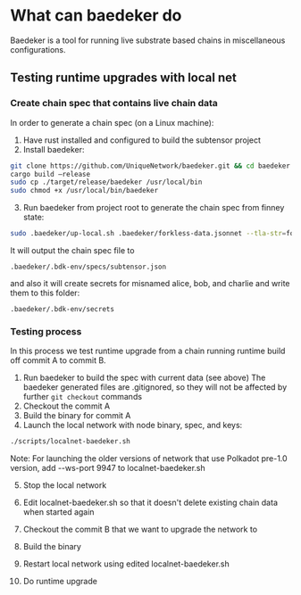 # What can baedeker do

Baedeker is a tool for running live substrate based chains in miscellaneous configurations.

## Testing runtime upgrades with local net

### Create chain spec that contains live chain data

In order to generate a chain spec (on a Linux machine):

1. Have rust installed and configured to build the subtensor project 
2. Install baedeker:

```bash
git clone https://github.com/UniqueNetwork/baedeker.git && cd baedeker
cargo build –release
sudo cp ./target/release/baedeker /usr/local/bin
sudo chmod +x /usr/local/bin/baedeker
```

3. Run baedeker from project root to generate the chain spec from finney state:

```bash
sudo .baedeker/up-local.sh .baedeker/forkless-data.jsonnet --tla-str=forked_spec=subtensor --tla-str=fork_source=wss://entrypoint-finney.opentensor.ai
```

It will output the chain spec file to 

```
.baedeker/.bdk-env/specs/subtensor.json
```

and also it will create secrets for misnamed alice, bob, and charlie and write them to this folder:

```
.baedeker/.bdk-env/secrets
```

### Testing process

In this process we test runtime upgrade from a chain running runtime build off commit A to commit B.

1. Run baedeker to build the spec with current data (see above)
   The baedeker generated files are .gitignored, so they will not be affected by further `git checkout` commands
2. Checkout the commit A
3. Build the binary for commit A
4. Launch the local network with node binary, spec, and keys:

```bash
./scripts/localnet-baedeker.sh
```
Note: For launching the older versions of network that use Polkadot pre-1.0 version, add  --ws-port 9947 to localnet-baedeker.sh

5. Stop the local network

6. Edit localnet-baedeker.sh so that it doesn't delete existing chain data when started again

7. Checkout the commit B that we want to upgrade the network to

8. Build the binary

9. Restart local network using edited localnet-baedeker.sh

10. Do runtime upgrade

